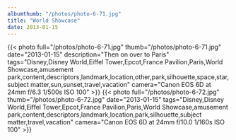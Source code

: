 ```yaml
---
albumthumb: "/photos/photo-6-71.jpg"
title: "World Showcase"
date: 2013-01-15
---
```

{{< photo full="/photos/photo-6-71.jpg" thumb="/photos/photo-6-71.jpg" date="2013-01-15" description="Then on over to Paris" tags="Disney,Disney World,Eiffel Tower,Epcot,France Pavilion,Paris,World Showcase,amusement park,content,descriptors,landmark,location,other,park,silhouette,space,star,subject matter,sun,sunset,travel,vacation" camera="Canon EOS 6D at 24mm f/6.3 1/500s ISO 100" >}}
{{< photo full="/photos/photo-6-72.jpg" thumb="/photos/photo-6-72.jpg" date="2013-01-15" tags="Disney,Disney World,Eiffel Tower,Epcot,France Pavilion,Paris,World Showcase,amusement park,content,descriptors,landmark,location,park,silhouette,subject matter,travel,vacation" camera="Canon EOS 6D at 24mm f/10.0 1/160s ISO 100" >}}
